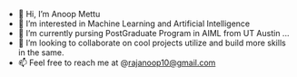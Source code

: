 - 👋 Hi, I’m Anoop Mettu
- 👀 I’m interested in Machine Learning and Artificial Intelligence
- 🌱 I’m currently pursing PostGraduate Program in AIML from UT Austin ...
- 💞️ I’m looking to collaborate on cool projects utilize and build more skills in the same.
- 📫 Feel free to reach me at @rajanoop10@gmail.com

<!---
anoopmettu/anoopmettu is a ✨ special ✨ repository because its `README.md` (this file) appears on your GitHub profile.
You can click the Preview link to take a look at your changes.
--->
